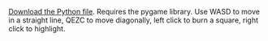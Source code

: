 [Download the Python file]([etiennedyer.github.io/assets/angel-1-game.py](https://etiennedyer.github.io/assets/angel-1-game.py)). Requires the pygame library.
Use WASD to move in a straight line, QEZC to move diagonally, left click to burn a square, right click to highlight.
